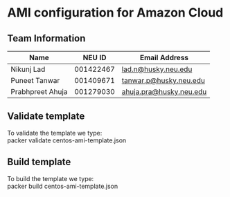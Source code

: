 # AMI configuration for Amazon Cloud

## Team Information

| Name | NEU ID | Email Address |
| --- | --- | --- |
| Nikunj Lad | 001422467 | lad.n@husky.neu.edu |
| Puneet Tanwar | 001409671 | tanwar.p@husky.neu.edu |
| Prabhpreet Ahuja | 001279030 | ahuja.pra@husky.neu.edu |

## Validate template

To validate the template we type: </br>
packer validate centos-ami-template.json

## Build template

To build the template we type: </br>
packer build centos-ami-template.json
